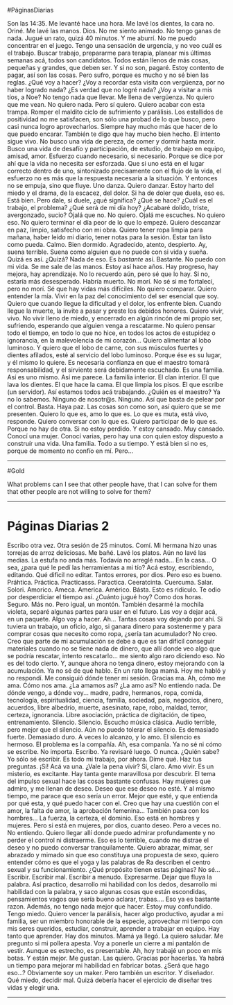 
#PáginasDiarias 

Son las 14:35. Me levanté hace una hora. Me lavé los dientes, la cara no. Oriné. Me lavé las manos. Dios. No me siento animado. No tengo ganas de nada. Jugué un rato, quizá 40 minutos. Y me aburrí. No me puedo concentrar en el juego. Tengo una sensación de urgencia, y no veo cuál es el trabajo. Buscar trabajo, prepararme para terapia, planear mis últimas semanas acá, todos son candidatos. Todos están llenos de más cosas, pequeñas y grandes, que deben ser. Y si no son, pagaré. Estoy contento de pagar, así son las cosas. Pero sufro, porque es mucho y no sé bien las reglas. ¿Qué voy a hacer? ¿Voy a recordar esta visita con vergüenza, por no haber logrado nada? ¿Es verdad que no logré nada? ¿Voy a visitar a mis tíos, a Noe? No tengo nada que llevar. Me llena de vergüenza. No quiero que me vean. No quiero nada. Pero sí quiero. Quiero acabar con esta trampa. Romper el maldito ciclo de sufrimiento y parálisis. Los estallidos de positividad no me satisfacen, son sólo una probad de lo que busco, pero casi nunca logro aprovecharlos. Siempre hay mucho más que hacer de lo que puedo encarar. También te digo que hay mucho bien hecho. El intento sigue vivo. No busco una vida de pereza, de comer y dormir hasta morir. Busco una vida de desafío y participación, de estudio, de trabajo en equipo, amisad, amor. Esfuerzo cuando necesario, si necesario. Porque se dice por ahí que la vida no necesita ser esforzada. Que si uno está en el lugar correcto dentro de uno, sintonizado precisamente con el flujo de la vida, el esfuerzo no es más que la respuesta necesaria a la situación. Y entonces no se empuja, sino que fluye. Uno danza. Quiero danzar. Estoy harto del miedo y el drama, de la escacez, del dolor. Si ha de doler que duela, eso es. Está bien. Pero dale, si duele, ¿qué significa? ¿Qué se hace? ¿Cuál es el trabajo, el problema? ¿Qué será de mi día hoy? ¿Acabaré dolido, triste, avergonzado, sucio? Ojalá que no. No quiero. Ojalá me escuches. No quiero eso. No quiero terminar el día peor de lo que lo empezé. Quiero descanzar en paz, limpio, satisfecho con mi obra. Quiero tener ropa limpia para mañana, haber leído mi diario, tener notas para la sesión. Estar tan listo como pueda. Calmo. Bien dormido. Agradecido, atento, despierto. Ay, suena terrible. Suena como alguien que no puede con si vida y sueña. Quizá es así. ¿Quizá? Nada de eso. Es *bastante* así. Bastante. No puedo con mi vida. Se me sale de las manos. Estoy así hace años. Hay progreso, hay mejora, hay aprendizaje. No lo recuerdo aún, pero sé que lo hay. Si no, estaría más desesperado. Habría muerto. No morí. No sé si me fortalecí, pero no morí. Sé que hay vidas más difíciles. No quiero comparar. Quiero entender la mía. Vivir en la paz del conocimiento del ser esencial que soy. Quiero que cuando llegue la dificultad y el dolor, los enfrente bien. Cuando llegue la muerte, la invite a pasar y preste los debidos honores. Quiero vivir, vivo. No vivir lleno de miedo, y encerrado en algún rincón de mi propio ser, sufriendo, esperando que alguien venga a rescatarme. No quiero pensar todo el tiempo, en todo lo que no hice, en todos los actos de estupidez o ignorancia, en la malevolencia de mi corazón... Quiero alimentar al lobo luminoso. Y quiero que el lobo de carne, con sus músculos fuertes y dientes afilados, esté al servicio del lobo luminoso. Porque ése es su lugar, y él mismo lo quiere. Es necesaria confianza en que el maestro tomará responsabilidad, y el sirviente será debidamente escuchado. Es una familia. Así es uno mismo. Así me parece. La familia interior. El clan interior. El que lava los dientes. El que hace la cama. El que limpia los pisos. El que escribe (un servidor). Así estamos todos acá trabajando. ¿Quién es el maestro? Ya no lo sabemos. Ninguno de nosotr@s. Ninguno. Así que basta de pelear por el control. Basta. Haya paz. Las cosas son como son, así quiero que se me presenten. Quiero lo que es, amo lo que es. Lo que es muta, está vivo, responde. Quiero conversar con lo que es. Quiero participar de lo que es. Porque no hay de otra. Si no estoy perdido. Y estoy cansado. Muy cansado. Conocí una mujer. Conocí varias, pero hay una con quien estoy dispuesto a construír una vida. Una familia. Todo a su tiempo. Y está bien si no es, porque de momento no confío en mí. Pero...

---

#Gold

What problems can I see that other people have, that I can solve for them that other people are not willing to solve for them?

---
# Páginas Diarias 2
Escribo otra vez. Otra sesión de 25 minutos. Comí. Mi hermana hizo unas torrejas de arroz deliciosas. Me bañé. Lavé los platos. Aún no lavé las medias. La estufa no anda más. Todavía no arreglé nada... En la casa... O sea, ¿para qué le pedí las herramientas a mi tío? Acá estoy, escribiendo, editando. Qué dificil no editar. Tantos errores, por dios. Pero eso es bueno. Práhtica. Práctica. Practicasss. Paractica. Ceeratcinta. Cuercuma. Salar. Solori. Amorico. Ameca. America. Américo. Básta. Esto es ridiculo. Te odio por desperdiciar el tiempo así. ¿Cuánto jugué hoy? Como dos horas. Seguro. Más no. Pero igual, un montón. También desarmé la mochila violeta, separé algunas partes para usar en el futuro. Las voy a dejar acá, en un paquete. Algo voy a hacer. Ah... Tantas cosas voy dejando por ahí. Si tuviera un trabajo, un oficio, algo, si ganara dinero para sostenerme y para comprar cosas que necesito como ropa, ¿sería tan acumulador? No creo. Creo que parte de mi acumulación se debe a que es tan difícil conseguir materiales cuando no se tiene nada de dinero, que allí donde veo algo que se podría rescatar, intento rescatarlo... me siento algo raro diciendo eso. No es del todo cierto. Y, aunque ahora no tenga dinero, estoy mejorando con la acumulación. Ya no sé de qué hablo. En un rato llega mamá. Hoy me habló y no respondí. Me consiguió dónde tener mi sesión. Gracias ma. Ah, cómo me ama. Cómo nos ama. ¿La amamos así? ¿La amo así? No entiendo nada. De dónde vengo, a dónde voy... madre, padre, hermanos, ropa, comida, tecnología, espiritualidad, ciencia, familia, sociedad, país, negocios, dinero, acuerdos, libre albedrío, muerte, asesinato, rape, robo, maldad, terror, certeza, ignorancia. Libre asociación, práctica de digitación, de tipeo, entrenamiento. Silencio. Silencio. Escucho música clásica. Audio terrible, pero mejor que el silencio. Aún no puedo tolerar el silencio. Es demasiado fuerte. Demasiado duro. A veces lo alcanzo, y lo amo. El silencio es hermoso. El problema es la compañía. Ah, esa companía. Ya no sé ni cómo se escribe. No importa. Escribo. Ya revisaré luego. O nunca. ¿Quién sabe? Yo sólo sé escribir. Es todo mi trabajo, por ahora. Dime qué. Haz tus preguntas. ¡Sí! Acá va una. ¿Vale la pena vivir? Sí, claro. Amo vivir. Es un misterio, es excitante. Hay tanta gente maravillosa por descubrir. El tema del impulso sexual hace las cosas bastante confusas. Hay mujeres que admiro, y me llenan de deseo. Deseo que ese deseo no esté. Y al mismo tiempo, me parace que eso sería un error. Mejor que esté, y que entienda por qué esta, y qué puedo hacer con el. Creo que hay una cuestión con el amor, la falta de amor, la aprobación femenina... También pasa con los hombres... La fuerza, la certeza, el dominio. Eso está en hombres y mujeres. Pero si está en mujeres, por dios, cuanto deseo. Pero a veces no. No entiendo. Quiero llegar allí donde puedo admirar profundamente y no perder el control ni distraerme. Eso es lo terrible, cuando me distrae el deseo y no puedo conversar tranquilamente. Quiero abrazar, mimar, ser abrazado y mimado sin que eso constituya una propuesta de sexo, quiero entender cómo es que el yoga y las palabras de Ra describen el centro sexual y su funcionamiento. ¿Qué propósito tienen estas páginas? No sé... Escribir. Escribir mal. Escribir a menudo. Expresarme. Dejar que fluya la palabra. Así practico, desarrollo mi habilidad con los dedos, desarrollo mi habilidad con la palabra, y saco algunas cosas que están escondidas, pensamientos vagos que sería bueno aclarar, trabas.... Eso ya es bastante razon. Además, no tengo nada mejor que hacer. Estoy muy confundido. Tengo miedo. Quiero vencer la parálisis, hacer algo productivo, ayudar a mi familia, ser un miembro honorable de la especie, aprovechar mi tiempo con mis seres queridos, estudiar, construír, aprender a trabajar en equipo. Hay tanto que aprender. Hay dos minutos. Mamá ya llegó. La quiero saludar. Me pregunto si mi pollera apesta. Voy a ponerle un cierre a mi pantalón de vestir. Aunque es estrecho, es presentable. Ah, hoy trabajé un poco en mis botas. Y están mejor. Me gustan. Las quiero. Gracias por hacerlas. Ya habrá un tiempo para mejorar mi habilidad en fabricar botas. ¿Será que hago eso...? Obviamente soy un maker. Pero también un escritor. Y diseñador. Qué miedo, decidir mal. Quizá debería hacer el ejercicio de diseñar tres vidas y elegir una.

---
